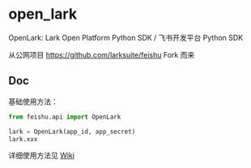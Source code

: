 # open_lark
OpenLark: Lark Open Platform Python SDK  / 飞书开发平台 Python SDK

从公网项目 https://github.com/larksuite/feishu Fork 而来

## Doc

基础使用方法：
```python
from feishu.api import OpenLark

lark = OpenLark(app_id, app_secret)
lark.xxx
```

详细使用方法见 [Wiki](https://code.yogorobot.io/yogorobot/feishu-python-sdk/wiki)
